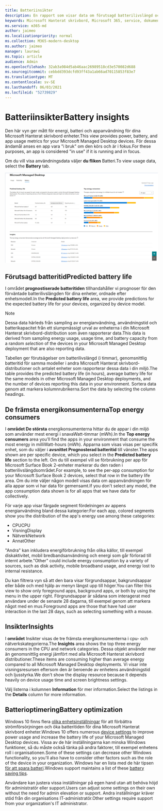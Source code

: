 ```yaml
---
title: Batteriinsikter
description: En rapport som visar data om förutsagd batterilivslängd och toppkraftskonsumenter
keywords: Microsoft Hanterat skrivbord, Microsoft 365, service, dokumentation
ms.service: m365-md
author: jaimeo
ms.localizationpriority: normal
ms.collection: M365-modern-desktop
ms.author: jaimeo
manager: laurawi
ms.topic: article
audience: Admin
ms.openlocfilehash: 32ab3a984d5ab46aac26989518cd3e570082d688
ms.sourcegitcommit: cebbdd393dcfd93ff43a1ab66ad70115853f83e7
ms.translationtype: MT
ms.contentlocale: sv-SE
ms.lasthandoff: 06/03/2021
ms.locfileid: "52739829"
---
```

# <a name="battery-insights"></a><span data-ttu-id="5d388-104">Batteriinsikter</span><span class="sxs-lookup"><span data-stu-id="5d388-104">Battery insights</span></span>
<span data-ttu-id="5d388-105">Den här vyn ger mått för energi, batteri och appanvändning för dina Microsoft Hanterat skrivbord enheter.</span><span class="sxs-lookup"><span data-stu-id="5d388-105">This view provides power, battery, and app usage metrics for your Microsoft Managed Desktop devices.</span></span> <span data-ttu-id="5d388-106">För dessa ändamål anses en app vara "i bruk" om den körs och är i fokus.</span><span class="sxs-lookup"><span data-stu-id="5d388-106">For these purposes, an app is considered "in use" if it is running and in focus.</span></span>

<span data-ttu-id="5d388-107">Om du vill visa användningsdata väljer **du fliken** Batteri.</span><span class="sxs-lookup"><span data-stu-id="5d388-107">To view usage data, select the **Battery** tab.</span></span>

![Batterifönstret: prognostterat batterilivslängd per enhetsmodell i övre vänstra hörnet, de främsta energikonsumenterna (efter app) i det övre högra hörnet, insights-tabellen längst ned.](../../media/insights_battery.png)

## <a name="predicted-battery-life"></a><span data-ttu-id="5d388-110">Förutsagd batteritid</span><span class="sxs-lookup"><span data-stu-id="5d388-110">Predicted battery life</span></span>

<span data-ttu-id="5d388-111">I området **prognostiserade batteritiden** tillhandahåller vi prognoser för den förväntade batterilivslängden för dina enheter, ordnade efter enhetsmodell.</span><span class="sxs-lookup"><span data-stu-id="5d388-111">In the **Predicted battery life** area, we provide predictions for the expected battery life for your devices, organized by device model.</span></span>

> [!NOTE]
> <span data-ttu-id="5d388-112">Dessa data härleds från sampling av energianvändning, <em></em> användningstid och batterikapacitet från ett slumpmässigt urval av enheterna i din Microsoft Hanterat skrivbord-distribution som även rapporterar data.</span><span class="sxs-lookup"><span data-stu-id="5d388-112">This data is derived from sampling energy usage, usage time, and battery capacity from a random <em>selection</em> of the devices in your Microsoft Managed Desktop deployment that are also reporting data.</span></span>

<span data-ttu-id="5d388-113">Tabellen ger förutsägelser om batterilivslängd (i timmar), genomsnittlig batteritid för samma modeller i andra Microsoft Hanterat skrivbord-distributioner och antalet enheter som rapporterar dessa data i din miljö.</span><span class="sxs-lookup"><span data-stu-id="5d388-113">The table provides the predicted battery life (in hours), average battery life for the same models in other Microsoft Managed Desktop deployments, and the number of devices reporting this data in your environment.</span></span> <span data-ttu-id="5d388-114">Sortera data genom att markera kolumnrubrikerna.</span><span class="sxs-lookup"><span data-stu-id="5d388-114">Sort the data by selecting the column headings.</span></span>



## <a name="top-energy-consumers"></a><span data-ttu-id="5d388-115">De främsta energikonsumenterna</span><span class="sxs-lookup"><span data-stu-id="5d388-115">Top energy consumers</span></span>

<span data-ttu-id="5d388-116">I **området De största** energikonsumenterna hittar du de appar i din miljö som använder mest energi i snavaWatt-timmar (mWh).</span><span class="sxs-lookup"><span data-stu-id="5d388-116">In the **Top energy consumers** area you’ll find the apps in your environment that consume the most energy in milliWatt-hours (mWh).</span></span> <span data-ttu-id="5d388-117">Apparna som visas visas per specifik enhet, som du väljer i **avsnittet Prognosterad batteritid** till vänster.</span><span class="sxs-lookup"><span data-stu-id="5d388-117">The apps shown are per specific device, which you select in the **Predicted battery life** section to the left.</span></span> <span data-ttu-id="5d388-118">Om du till exempel vill se förbrukning per app för Microsoft Surface Book 2-enheter markerar du den raden i batterilivslängdsområdet.</span><span class="sxs-lookup"><span data-stu-id="5d388-118">For example, to see the per-app consumption for your Microsoft Surface Book 2 devices, select that row in the battery life area.</span></span> <span data-ttu-id="5d388-119">Om du inte väljer någon modell visas data om appanvändningen för alla appar som vi har data för gemensamt.</span><span class="sxs-lookup"><span data-stu-id="5d388-119">If you don't select any model, the app consumption data shown is for all apps that we have data for collectively.</span></span>

 <span data-ttu-id="5d388-120">För varje app visar färgade segment fördelningen av appens energianvändning bland dessa kategorier:</span><span class="sxs-lookup"><span data-stu-id="5d388-120">For each app, colored segments show you the distribution of the app's energy use among these categories:</span></span>

- <span data-ttu-id="5d388-121">CPU</span><span class="sxs-lookup"><span data-stu-id="5d388-121">CPU</span></span>
- <span data-ttu-id="5d388-122">Visning</span><span class="sxs-lookup"><span data-stu-id="5d388-122">Display</span></span>
- <span data-ttu-id="5d388-123">Nätverk</span><span class="sxs-lookup"><span data-stu-id="5d388-123">Network</span></span>
- <span data-ttu-id="5d388-124">Annat</span><span class="sxs-lookup"><span data-stu-id="5d388-124">Other</span></span>

<span data-ttu-id="5d388-125">"Andra" kan inkludera energiförbrukning från olika källor, till exempel diskaktivitet, mobil bredbandsanvändning och energi som går förlorad till internt arbete.</span><span class="sxs-lookup"><span data-stu-id="5d388-125">"Other" could include energy consumption by a variety of sources, such as disk activity, mobile broadband usage, and energy lost to internal resistance.</span></span> 

<span data-ttu-id="5d388-126">Du kan filtrera vyn så att den bara visar förgrundsappar, bakgrundsappar eller både och med hjälp av menyn längst upp till höger.</span><span class="sxs-lookup"><span data-stu-id="5d388-126">You can filter this view to show only foreground apps, background apps, or both by using the menu in the upper right.</span></span> <span data-ttu-id="5d388-127">Förgrundsappar är sådana som interagerat med användare under de senaste 28 dagarna, till exempel genom att markera något med en mus.</span><span class="sxs-lookup"><span data-stu-id="5d388-127">Foreground apps are those that have had user interaction in the last 28 days, such as selecting something with a mouse.</span></span>

## <a name="insights"></a><span data-ttu-id="5d388-128">Insikter</span><span class="sxs-lookup"><span data-stu-id="5d388-128">Insights</span></span>

<span data-ttu-id="5d388-129">I **området** Insikter visas de tre främsta energikonsumenterna i cpu- och nätverkskategorierna.</span><span class="sxs-lookup"><span data-stu-id="5d388-129">The **Insights** area shows the top three energy consumers in the CPU and network categories.</span></span> <span data-ttu-id="5d388-130">Dessa objekt använder mer än genomsnittlig energi jämfört med alla Microsoft Hanterat skrivbord distributioner.</span><span class="sxs-lookup"><span data-stu-id="5d388-130">These items are consuming higher than average energy compared to all Microsoft Managed Desktop deployments.</span></span> <span data-ttu-id="5d388-131">Vi visar inte visningsresursen eftersom den är beroende av enhetens användningstid och ljusstyrka.</span><span class="sxs-lookup"><span data-stu-id="5d388-131">We don't show the display resource because it depends heavily on device usage time and screen brightness settings.</span></span> 

<span data-ttu-id="5d388-132">Välj listerna i kolumnen **Information** för mer information.</span><span class="sxs-lookup"><span data-stu-id="5d388-132">Select the listings in the **Details** column for more information.</span></span>

## <a name="battery-optimization"></a><span data-ttu-id="5d388-133">Batterioptimering</span><span class="sxs-lookup"><span data-stu-id="5d388-133">Battery optimization</span></span>

<span data-ttu-id="5d388-134">Windows 10 finns flera [olika enhetsinställningar](https://support.microsoft.com/help/20443/windows-10-battery-saving-tips) för att förbättra strömförsörjningen och öka batteritiden för dina Microsoft Hanterat skrivbord enheter.</span><span class="sxs-lookup"><span data-stu-id="5d388-134">Windows 10 offers numerous [device settings](https://support.microsoft.com/help/20443/windows-10-battery-saving-tips) to improve power usage and increase the battery life of your Microsoft Managed Desktop devices.</span></span> <span data-ttu-id="5d388-135">Vissa av de här inställningarna kan minska Windows funktioner, så du måste också tänka på andra faktorer, till exempel enhetens roll i organisationen.</span><span class="sxs-lookup"><span data-stu-id="5d388-135">Some of these settings can decrease other Windows functionality, so you'll also have to consider other factors such as the role of the device in your organization.</span></span> <span data-ttu-id="5d388-136">Windows har en lista med de här tipsen [för att spara batteri](https://support.microsoft.com/help/20443/windows-10-battery-saving-tips).</span><span class="sxs-lookup"><span data-stu-id="5d388-136">Windows support maintains a list of these [battery saving tips](https://support.microsoft.com/help/20443/windows-10-battery-saving-tips).</span></span>

<span data-ttu-id="5d388-137">Användare kan justera vissa inställningar på egen hand utan att behöva höjd för administratör eller support.</span><span class="sxs-lookup"><span data-stu-id="5d388-137">Users can adjust some settings on their own without the need for admin elevation or support.</span></span> <span data-ttu-id="5d388-138">Andra inställningar kräver stöd från din organisations IT-administratör.</span><span class="sxs-lookup"><span data-stu-id="5d388-138">Other settings require support from your organization's IT administrator.</span></span>
